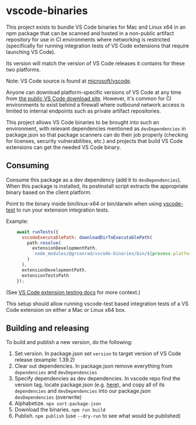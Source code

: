 # vscode-binaries

This project exists to bundle VS Code binaries for Mac and Linux x64 in an npm package that can be
scanned and hosted in a non-public artifact repository for use in CI environments where networking
is restricted (specifically for running integration tests of VS Code extensions that require
launching VS Code).

Its version will match the version of VS Code releases it contains for these two platforms.

Note: VS Code source is found at [microsoft/vscode](https://github.com/microsoft/vscode).

Anyone can download platform-specific versions of VS Code at any time from [the public VS Code
download site](https://code.visualstudio.com/download). However, it's common for CI environments to
exist behind a firewall where outbound network access is limited to internal endpoints such as
private artifact repositories.

This project allows VS Code binaries to be brought into such an environment, with relevant
dependencies mentioned as `devDependencies` in package.json so that package scanners can do their
job properly (checking for licenses, security vulnerabilities, etc.) and projects that build VS Code
extensions can get the needed VS Code binary.

## Consuming

Consume this package as a dev dependency (add it to `devDependencies`). When this package is
installed, its postinstall script extracts the appropriate binary based on the client platform.

Point to the binary inside bin/linux-x64 or bin/darwin when using [vscode-test](https://github.com/microsoft/vscode-test)
to run your extension integration tests.

Example:

```js
    await runTests({
      vscodeExecutablePath: downloadDirToExecutablePath(
        path.resolve(
          extensionDevelopmentPath,
          `node_modules/@grconrad/vscode-binaries/bin/${process.platform === "darwin" ? "darwin" : "linux-x64"}`
        )
      ),
      extensionDevelopmentPath,
      extensionTestsPath
    });
```

(See [VS Code extension testing docs](https://code.visualstudio.com/api/working-with-extensions/testing-extension)
for more context.)

This setup should allow running vscode-test based integration tests of a VS Code extension on either
a Mac or Linux x64 box.

## Building and releasing

To build and publish a new version, do the following:

1. Set version. In package.json set `version` to target version of VS Code release (example: 1.39.2)
1. Clear out dependencies. In package.json remove everything from `dependencies` and `devDependencies`
1. Specify dependencies as dev dependencies. In vscode repo find the version tag, locate package.json (e.g. [here](https://github.com/microsoft/vscode/blob/1.39.2/package.json)),
and copy all of its `dependencies` and `devDependencies` into our package.json `devDependencies`
(overwrite)
1. Alphabetize. `npx sort-package-json`
1. Download the binaries. `npm run build`
1. Publish. `npm publish` (use `--dry-run` to see what would be published)
